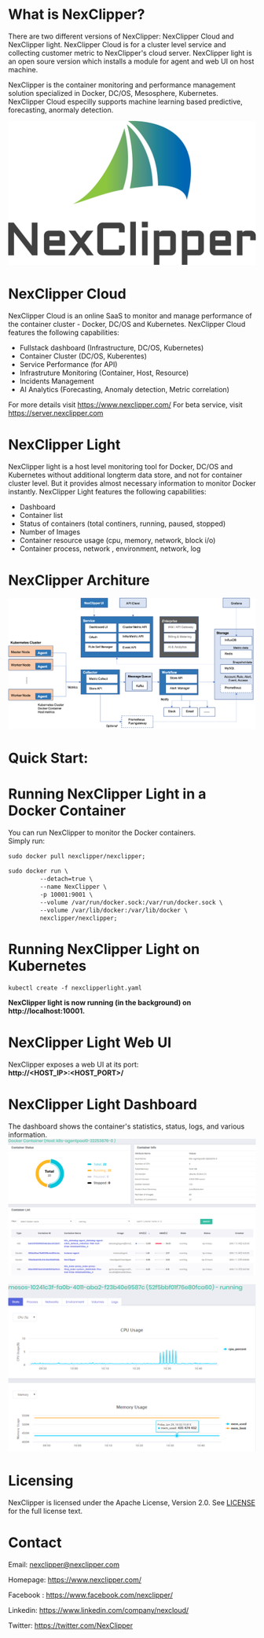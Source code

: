 # What is NexClipper?  
There are two different versions of NexClipper: NexClipper Cloud and NexClipper light. NexClipper Cloud is for a cluster level service and collecting customer metric to NexClipper's cloud server. NexClipper light is an open soure version which installs a module for agent and web UI on host machine.

NexClipper is the container monitoring and performance management solution specialized in Docker, DC/OS, Mesosphere, Kubernetes. NexClipper Cloud especilly supports machine learning based predictive, forecasting, anormaly detection.


![GUI1](images/logo1.png) 

# NexClipper Cloud 
NexClipper Cloud is an online SaaS to monitor and manage performance of the container cluster -  Docker, DC/OS and Kubernetes.
NexClipper Cloud features the following capabilities:
* Fullstack dashboard (Infrastructure, DC/OS, Kubernetes)
* Container Cluster (DC/OS, Kuberentes)
* Service Performance (for API)
* Infrastruture Monitoring (Container, Host, Resource)
* Incidents Management
* AI Analytics (Forecasting, Anomaly detection, Metric correlation)

For more details visit  https://www.nexclipper.com/
For beta service, visit https://server.nexclipper.com



# NexClipper Light 
NexClipper light is a host level monitoring tool for Docker, DC/OS and Kubernetes without additional longterm data store, and not for container cluster level. But it provides almost necessary information to monitor Docker instantly.
NexClipper Light features the following capabilities:
* Dashboard
* Container list
* Status of containers (total continers, running, paused, stopped)
* Number of Images
* Container resource usage (cpu, memory, network, block i/o)
* Container process, network , environment, network, log

# NexClipper Architure 

![GUI1](images/NexClipper_Architecture.png) 


# Quick Start: 
# Running NexClipper Light in a Docker Container
You can run NexClipper to monitor the Docker containers.  
Simply run:

```
sudo docker pull nexclipper/nexclipper;
```

```
sudo docker run \
	     --detach=true \
	     --name NexClipper \
	     -p 10001:9001 \
	     --volume /var/run/docker.sock:/var/run/docker.sock \
	     --volume /var/lib/docker:/var/lib/docker \
	     nexclipper/nexclipper;
```

# Running NexClipper Light on Kubernetes

```
kubectl create -f nexclipperlight.yaml
```


**NexClipper light is now running (in the background) on http://localhost:10001.**

# NexClipper Light Web UI
NexClipper exposes a web UI at its port:  
**http://<HOST_IP>:<HOST_PORT>/**

# NexClipper Light Dashboard
The dashboard shows the container's statistics, status, logs, and various information.
![GUI1](images/main_k8s.PNG)  

![GUI1](images/detail_container.PNG)

# Licensing
NexClipper is licensed under the Apache License, Version 2.0. See 
[LICENSE](https://github.com/TheNexCloud/NexClipper/blob/master/LICENSE) for the full
license text.

# Contact
Email: nexclipper@nexclipper.com

Homepage: https://www.nexclipper.com/ 

Facebook : https://www.facebook.com/nexclipper/

Linkedin: https://www.linkedin.com/company/nexcloud/

Twitter: https://twitter.com/NexClipper

